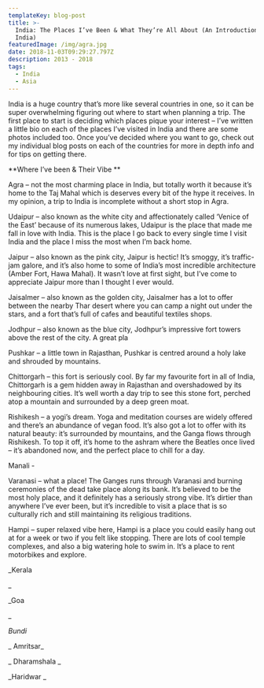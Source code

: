 ```yaml
---
templateKey: blog-post
title: >-
  India: The Places I’ve Been & What They’re All About (An Introduction to
  India)
featuredImage: /img/agra.jpg
date: 2018-11-03T09:29:27.797Z
description: 2013 - 2018
tags:
  - India
  - Asia
---
```

India is a huge country that’s more like several countries in one, so it can be super overwhelming figuring out where to start when planning a trip. The first place to start is deciding which places pique your interest – I’ve written a little bio on each of the places I’ve visited in India and there are some photos included too. Once you’ve decided where you want to go, check out my individual blog posts on each of the countries for more in depth info and for tips on getting there.



**Where I’ve been & Their Vibe**

Agra – not the most charming place in India, but totally worth it because it’s home to the Taj Mahal which is deserves every bit of the hype it receives. In my opinion, a trip to India is incomplete without a short stop in Agra.

Udaipur – also known as the white city and affectionately called ‘Venice of the East’ because of its numerous lakes, Udaipur is the place that made me fall in love with India. This is the place I go back to every single time I visit India and the place I miss the most when I’m back home.

Jaipur – also known as the pink city, Jaipur is hectic! It’s smoggy, it’s traffic-jam galore, and it’s also home to some of India’s most incredible architecture (Amber Fort, Hawa Mahal). It wasn’t love at first sight, but I’ve come to appreciate Jaipur more than I thought I ever would. 

Jaisalmer – also known as the golden city, Jaisalmer has a lot to offer between the nearby Thar desert where you can camp a night out under the stars, and a fort that’s full of cafes and beautiful textiles shops.

Jodhpur – also known as the blue city, Jodhpur’s impressive fort towers above the rest of the city. A great pla

Pushkar – a little town in Rajasthan, Pushkar is centred around a holy lake and shrouded by mountains.

Chittorgarh – this fort is seriously cool. By far my favourite fort in all of India, Chittorgarh is a gem hidden away in Rajasthan and overshadowed by its neighbouring cities. It’s well worth a day trip to see this stone fort, perched atop a mountain and surrounded by a deep green moat. 

Rishikesh – a yogi’s dream.  Yoga and meditation courses are widely offered and there’s an abundance of vegan food. It’s also got a lot to offer with its natural beauty: it’s surrounded by mountains, and the Ganga flows through Rishikesh. To top it off, it’s home to the ashram where the Beatles once lived – it’s abandoned now, and the perfect place to chill for a day.

Manali - 

Varanasi – what a place! The Ganges runs through Varanasi and burning ceremonies of the dead take place along its bank. It’s believed to be the most holy place, and it definitely has a seriously strong vibe. It’s dirtier than anywhere I’ve ever been, but it’s incredible to visit a place that is so culturally rich and still maintaining its religious traditions.

Hampi – super relaxed vibe here, Hampi is a place you could easily hang out at for a week or two if you felt like stopping. There are lots of cool temple complexes, and also a big watering hole to swim in. It’s a place to rent motorbikes and explore.

_Kerala_

_Goa_

_Bundi_

_Amritsar_

_Dharamshala_

_Haridwar_
